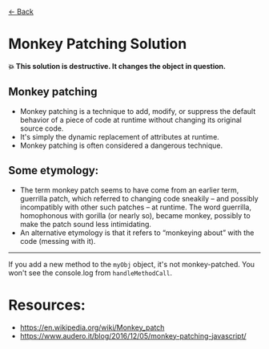 [← Back](./README.md)

# Monkey Patching Solution

**💥 This solution is destructive. It changes the object in question.**

## Monkey patching

- Monkey patching is a technique to add, modify, or suppress the default behavior of a piece of code at runtime without changing its original source code.
- It's simply the dynamic replacement of attributes at runtime. 
- Monkey patching is often considered a dangerous technique.

## Some etymology:
- The term monkey patch seems to have come from an earlier term, guerrilla patch, which referred to changing code sneakily – and possibly incompatibly with other such patches – at runtime. The word guerrilla, homophonous with gorilla (or nearly so), became monkey, possibly to make the patch sound less intimidating.
- An alternative etymology is that it refers to “monkeying about” with the code (messing with it).

---

If you add a new method to the `myObj` object, it's not monkey-patched. You won't see the console.log from `handleMethodCall`.

# Resources:
- https://en.wikipedia.org/wiki/Monkey_patch
- https://www.audero.it/blog/2016/12/05/monkey-patching-javascript/
